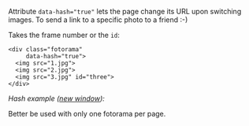 Attribute `data-hash="true"` lets the page change its <abbr>URL</abbr> upon switching images. To&nbsp;send a&nbsp;link to&nbsp;a&nbsp;specific photo to&nbsp;a&nbsp;friend :-)

Takes the frame number or&nbsp;the `id`:

	<div class="fotorama"
	     data-hash="true">
	  <img src="1.jpg">
	  <img src="2.jpg">
	  <img src="3.jpg" id="three">
	</div>

_Hash example (<a href="/examples/hash.html" target="_blank">new window</a>):_

<div class="fotorama-wrap"><div class="fotorama"
     data-hash="true"
     data-width="500"
     data-ratio="3/2"
     data-max-width="100%">
	<a href="http://fotorama.s3.amazonaws.com/i/nyc/guy-in-car.jpg"></a>
	<a href="http://fotorama.s3.amazonaws.com/i/nyc/acapella.jpg"></a>
	<a href="http://fotorama.s3.amazonaws.com/i/nyc/crazyjohn.jpg" id="three"></a>
	<a href="http://fotorama.s3.amazonaws.com/i/nyc/dudeintheground.jpg" id="dudeintheground"></a>
	<a href="http://fotorama.s3.amazonaws.com/i/nyc/dudes.jpg" id="dudes"></a>
	<a href="http://fotorama.s3.amazonaws.com/i/nyc/explanation.jpg" id="explanation"></a>
	<a href="http://fotorama.s3.amazonaws.com/i/nyc/eyes.jpg" id="eyes"></a>
	<a href="http://fotorama.s3.amazonaws.com/i/nyc/facing-wind.jpg" id="facing-wind"></a>
	<a href="http://fotorama.s3.amazonaws.com/i/nyc/father-son-looking.jpg" id="father-son-looking"></a>
	<a href="http://fotorama.s3.amazonaws.com/i/nyc/flipoff.jpg" id="flipoff"></a>
	<a href="http://fotorama.s3.amazonaws.com/i/nyc/freakout.jpg" id="freakout"></a>
	<a href="http://fotorama.s3.amazonaws.com/i/nyc/guy-in-park.jpg" id="guy-in-park"></a>
	<a href="http://fotorama.s3.amazonaws.com/i/nyc/homeless-sleeping.jpg" id="homeless-sleeping"></a>
	<a href="http://fotorama.s3.amazonaws.com/i/nyc/italianguy.jpg" id="italianguy"></a>
	<a href="http://fotorama.s3.amazonaws.com/i/nyc/KIOSK.jpg" id="KIOSK"></a>
	<a href="http://fotorama.s3.amazonaws.com/i/nyc/ladies-riding.jpg" id="ladies-riding"></a>
	<a href="http://fotorama.s3.amazonaws.com/i/nyc/lift-dude.jpg" id="lift-dude"></a>
	<a href="http://fotorama.s3.amazonaws.com/i/nyc/severedhead-lo.jpg" id="severedhead-lo"></a>
	<a href="http://fotorama.s3.amazonaws.com/i/nyc/smoking.jpg" id="smoking"></a>
	<a href="http://fotorama.s3.amazonaws.com/i/nyc/streetlook.jpg" id="streetlook"></a>
	<a href="http://fotorama.s3.amazonaws.com/i/nyc/two-umbrellas.jpg" id="two-umbrellas"></a>
	<a href="http://fotorama.s3.amazonaws.com/i/nyc/woman-reading.jpg" id="woman-reading"></a>
</div></div>

Better be&nbsp;used with only one fotorama per page.